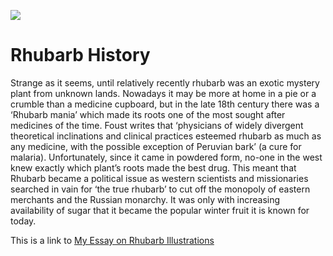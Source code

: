 <a href="https://juncture-digital.org"><img src="https://juncture-digital.org/images/ve-button.png"></a>

<param ve-config 
       # title="Entangled Roots: How Rhubarb illustrations show connections throughout 17th century botany"
       # author="Nathan Cornish" 
       layout="vtl">

# Rhubarb History

Strange as it seems, until relatively recently rhubarb was an exotic mystery plant from unknown lands. Nowadays it may be more at home in a pie or a crumble than a medicine cupboard, but in the late 18th century there was a ‘Rhubarb mania’ which made its roots one of the most sought after medicines of the time. Foust writes that ‘physicians of widely divergent theoretical inclinations and clinical practices esteemed rhubarb as much as any medicine, with the possible exception of Peruvian bark’ (a cure for malaria). Unfortunately, since it came in powdered form, no-one in the west knew exactly which plant’s roots made the best drug. This meant that Rhubarb became a political issue as western scientists and missionaries searched in vain for ‘the true rhubarb’ to cut off the monopoly of eastern merchants and the Russian monarchy. It was only with increasing availability of sugar that it became the popular winter fruit it is known for today. 

<param ve-image
       Label="Rhubarb-History/17th Century Visual Tradition/Alpini.jpg"
       description= "Rhubarb in De Plantarum Exotica"
       licence="public domain"
       url="Alpini.jpg">


This is a link to [My Essay on Rhubarb Illustrations](https://juncture-digital.org/njcornish/Rhubarb-History/17th%20century%20Visual%20Tradition/)

<param ve-graphic
       zoom="1"
       label="Rhubarb-History/17th Century Visual Tradition/Banner.png" 
       description="Rhubarb!" 
       license="public domain" 
       url="Rhubarb-History/Banner.png">



